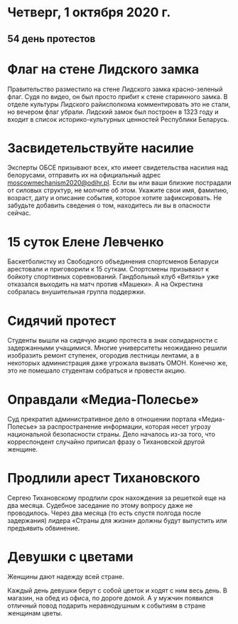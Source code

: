 # Четверг, 1 октября 2020 г.
## 54 день протестов

# Флаг на стене Лидского замка

Правительство разместило на стене Лидского замка красно-зеленый флаг. Судя по видео, он был просто прибит к стене старинного замка. В отделе культуры Лидского райисполкома комментировать это не стали, но вечером флаг убрали. Лидский замок был построен в 1323 году и входит в список историко-культурных ценностей Республики Беларусь.

# Засвидетельствуйте насилие

Эксперты ОБСЕ призывают всех, кто имеет свидетельства насилия над белорусами, отправить их на официальный адрес [moscowmechanism2020@odihr.pl](moscowmechanism2020@odihr.pl). Если вы или ваши близкие пострадали от силовых структур, не молчите об этом. Укажите свои имя, фамилию, возраст, дату и описание события, которое хотите зафиксировать. Не забудьте добавить сведения о том, находитесь ли вы в опасности сейчас.

# 15 суток Елене Левченко

Баскетболистку из Свободного объединения спортсменов Беларуси арестовали и приговорили к 15 суткам. Спортсмены призывают к бойкоту спортивных соревнований. Гандбольный клуб «Витязь» уже отказался выходить на матч против «Машеки». А на Окрестина собралась внушительная группа поддержки.

# Сидячий протест

Студенты вышли на сидячую акцию протеста в знак солидарности с задержанными учащимися. Многие университеты неожиданно решили изобразить ремонт ступенек, огородив лестницы лентами,   а в некоторых администрация даже угрожала вызвать ОМОН. Конечно же, это не помешало студентам собраться и провести акцию.

# Оправдали «Медиа-Полесье»

Суд прекратил административное дело в отношении портала «Медиа-Полесье» за распространение информации, которая несет угрозу национальной безопасности страны. Дело началось из-за того, что корреспондент случайно приписал фразу о Тихановской другой женщине.

# Продлили арест Тихановского

Сергею Тихановскому продлили срок нахождения за решеткой еще на два месяца. Судебное заседание по этому вопросу даже не проводилось. Через два месяца \(то есть спустя полгода после задержания\) лидера «Страны для жизни» должны будут выпустить или предъявить обвинение.

# Девушки с цветами

Женщины дают надежду всей стране. 

Каждый день девушки берут с собой цветок и ходят с ним весь день. В магазин, на обед из офиса, по дороге домой. А у мужчин появился отличный повод подарить неравнодушным к событиям в стране женщинам цветы.

